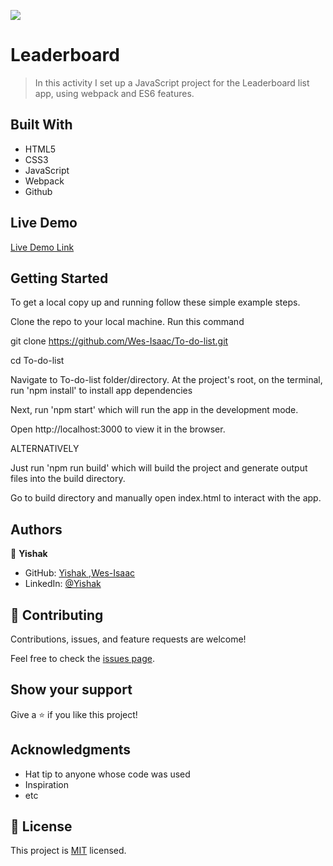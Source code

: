 ![](https://img.shields.io/badge/Microverse-blueviolet)

# Leaderboard

> In this activity I set up a JavaScript project for the Leaderboard list app, using webpack and ES6 features.

## Built With

- HTML5
- CSS3
- JavaScript
- Webpack
- Github

## Live Demo

[Live Demo Link](https://wes-isaac.github.io/Leaderboard/dist/)



## Getting Started

To get a local copy up and running follow these simple example steps.

Clone the repo to your local machine. Run this command

git clone https://github.com/Wes-Isaac/To-do-list.git

cd To-do-list

Navigate to To-do-list folder/directory. At the project's root, on the terminal, run 'npm install' to install app dependencies

Next, run 'npm start' which will run the app in the development mode.

Open http://localhost:3000 to view it in the browser.

ALTERNATIVELY

Just run 'npm run build' which will build the project and generate output files into the build directory.

Go to build directory and manually open index.html to interact with the app.

## Authors

👤 **Yishak**

- GitHub: [Yishak ,Wes-Isaac](https://github.com/Wes-Isaac)
- LinkedIn: [@Yishak](https://www.linkedin.com/in/yishak-wesego-b404851a7/)

## 🤝 Contributing

Contributions, issues, and feature requests are welcome!

Feel free to check the [issues page](https://github.com/Wes-Isaac/To-do-list/issues).

## Show your support

Give a ⭐️ if you like this project!

## Acknowledgments

- Hat tip to anyone whose code was used
- Inspiration
- etc

## 📝 License

This project is [MIT](./MIT.md) licensed.